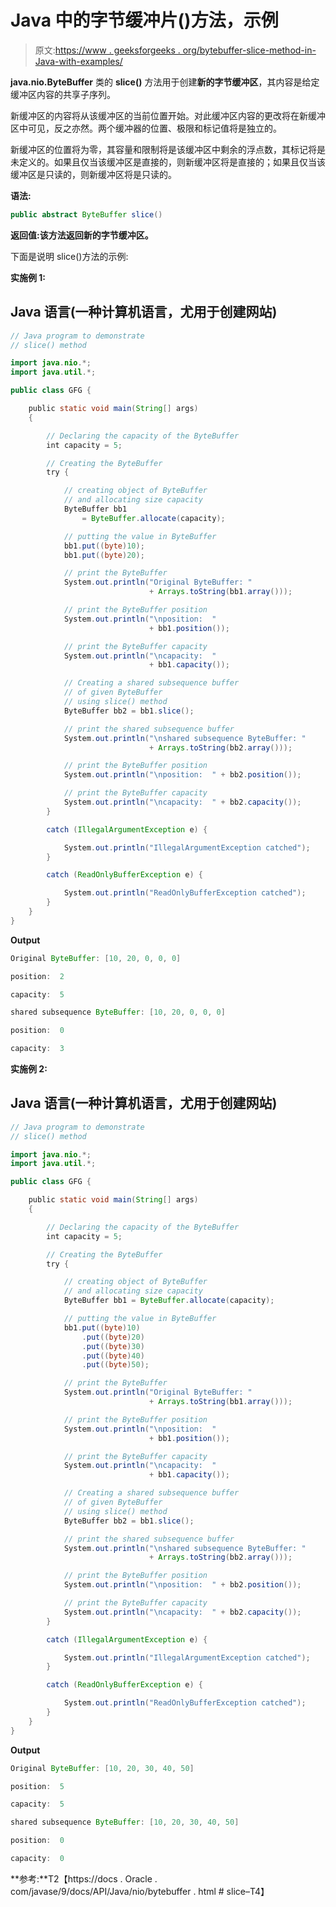 # Java 中的字节缓冲片()方法，示例

> 原文:[https://www . geeksforgeeks . org/bytebuffer-slice-method-in-Java-with-examples/](https://www.geeksforgeeks.org/bytebuffer-slice-method-in-java-with-examples/)

**java.nio.ByteBuffer** 类的 **slice()** 方法用于创建**新的字节缓冲区**，其内容是给定缓冲区内容的共享子序列。

新缓冲区的内容将从该缓冲区的当前位置开始。对此缓冲区内容的更改将在新缓冲区中可见，反之亦然。两个缓冲器的位置、极限和标记值将是独立的。

新缓冲区的位置将为零，其容量和限制将是该缓冲区中剩余的浮点数，其标记将是未定义的。如果且仅当该缓冲区是直接的，则新缓冲区将是直接的；如果且仅当该缓冲区是只读的，则新缓冲区将是只读的。

**语法:**

```java
public abstract ByteBuffer slice()
```

**返回值:**该方法返回**新的字节缓冲区。**

下面是说明 slice()方法的示例:

**实施例 1:**

## Java 语言(一种计算机语言，尤用于创建网站)

```java
// Java program to demonstrate
// slice() method

import java.nio.*;
import java.util.*;

public class GFG {

    public static void main(String[] args)
    {

        // Declaring the capacity of the ByteBuffer
        int capacity = 5;

        // Creating the ByteBuffer
        try {

            // creating object of ByteBuffer
            // and allocating size capacity
            ByteBuffer bb1
                = ByteBuffer.allocate(capacity);

            // putting the value in ByteBuffer
            bb1.put((byte)10);
            bb1.put((byte)20);

            // print the ByteBuffer
            System.out.println("Original ByteBuffer: "
                               + Arrays.toString(bb1.array()));

            // print the ByteBuffer position
            System.out.println("\nposition:  "
                               + bb1.position());

            // print the ByteBuffer capacity
            System.out.println("\ncapacity:  "
                               + bb1.capacity());

            // Creating a shared subsequence buffer
            // of given ByteBuffer
            // using slice() method
            ByteBuffer bb2 = bb1.slice();

            // print the shared subsequence buffer
            System.out.println("\nshared subsequence ByteBuffer: "
                               + Arrays.toString(bb2.array()));

            // print the ByteBuffer position
            System.out.println("\nposition:  " + bb2.position());

            // print the ByteBuffer capacity
            System.out.println("\ncapacity:  " + bb2.capacity());
        }

        catch (IllegalArgumentException e) {

            System.out.println("IllegalArgumentException catched");
        }

        catch (ReadOnlyBufferException e) {

            System.out.println("ReadOnlyBufferException catched");
        }
    }
}
```

**Output**

```java
Original ByteBuffer: [10, 20, 0, 0, 0]

position:  2

capacity:  5

shared subsequence ByteBuffer: [10, 20, 0, 0, 0]

position:  0

capacity:  3
```

**实施例 2:**

## Java 语言(一种计算机语言，尤用于创建网站)

```java
// Java program to demonstrate
// slice() method

import java.nio.*;
import java.util.*;

public class GFG {

    public static void main(String[] args)
    {

        // Declaring the capacity of the ByteBuffer
        int capacity = 5;

        // Creating the ByteBuffer
        try {

            // creating object of ByteBuffer
            // and allocating size capacity
            ByteBuffer bb1 = ByteBuffer.allocate(capacity);

            // putting the value in ByteBuffer
            bb1.put((byte)10)
                .put((byte)20)
                .put((byte)30)
                .put((byte)40)
                .put((byte)50);

            // print the ByteBuffer
            System.out.println("Original ByteBuffer: "
                               + Arrays.toString(bb1.array()));

            // print the ByteBuffer position
            System.out.println("\nposition:  "
                               + bb1.position());

            // print the ByteBuffer capacity
            System.out.println("\ncapacity:  "
                               + bb1.capacity());

            // Creating a shared subsequence buffer
            // of given ByteBuffer
            // using slice() method
            ByteBuffer bb2 = bb1.slice();

            // print the shared subsequence buffer
            System.out.println("\nshared subsequence ByteBuffer: "
                               + Arrays.toString(bb2.array()));

            // print the ByteBuffer position
            System.out.println("\nposition:  " + bb2.position());

            // print the ByteBuffer capacity
            System.out.println("\ncapacity:  " + bb2.capacity());
        }

        catch (IllegalArgumentException e) {

            System.out.println("IllegalArgumentException catched");
        }

        catch (ReadOnlyBufferException e) {

            System.out.println("ReadOnlyBufferException catched");
        }
    }
}
```

**Output**

```java
Original ByteBuffer: [10, 20, 30, 40, 50]

position:  5

capacity:  5

shared subsequence ByteBuffer: [10, 20, 30, 40, 50]

position:  0

capacity:  0
```

**参考:**T2【https://docs . Oracle . com/javase/9/docs/API/Java/nio/bytebuffer . html # slice–T4】